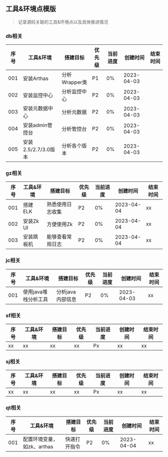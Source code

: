 ## 工具&环境点模版
> 记录源码关联的工具&环境点以及具体推进情况

### db相关
| 序号  | 工具&环境           | 搭建目标       | 优先级 | 当前进度 | 创建时间       | 结束时间 |
|-----|-----------------|------------|-----|------|------------|------|
| 001 | 安装Arthas        | 分析Wrapper类 | P1  | 0%   | 2023-04-03 |      |
| 002 | 安装监控中心          | 分析监控中心     | P2  | 0%   | 2023-04-03 |      |
| 003 | 安装元数据中心         | 分析元数据      | P2  | 0%   | 2023-04-03 |      |
| 004 | 安装admin管控台      | 分析管控台      | P2  | 0%   | 2023-04-03 |      |
| 005 | 安装2.5/2.7/3.0版本 | 分析各个版本     | P2  | 0%   | 2023-04-03 |      |

### gz相关
| 序号  | 工具&环境   | 搭建目标     | 优先级 | 当前进度 | 创建时间       | 结束时间 |
|-----|---------|----------|-----|------|------------|------|
| 001 | 搭建ELK   | 熟悉使用日志收集 | P2  | 0%   | 2023-04-04 | xx   |
| 002 | 安装Zk UI | 方便使用Zk   | P2  | 0%   | 2023-04-04 | xx   |
| 003 | 安装跳板机   | 能够查看常规日志 | P2  | 0%   | 2023-04-04 | xx   |


### jc相关
| 序号  | 工具&环境        | 搭建目标       | 优先级 | 当前进度 | 创建时间       | 结束时间 |
|-----|--------------|------------|-----|------|------------|------|
| 001 | 使用java堆栈分析工具 | 分析java内部信息 | P2  | 0%   | 2023-04-03 | xx   |

### sf相关
| 序号  | 工具&环境 | 搭建目标 | 优先级 | 当前进度 | 创建时间 | 结束时间 |
|-----|-------|------|-----|------|------|------|
| xx  | xx    | xx   | xx  | Px   | xx   | xx   |

### sj相关
| 序号  | 工具&环境 | 搭建目标 | 优先级 | 当前进度 | 创建时间 | 结束时间 |
|-----|-------|------|-----|------|------|------|
| xx  | xx    | xx   | xx  | Px   | xx   | xx   |

### qt相关
| 序号  | 工具&环境             | 搭建目标   | 优先级 | 当前进度 | 创建时间       | 结束时间 |
|-----|-------------------|--------|-----|------|------------|------|
| 001 | 配置环境变量，如zk、arthas | 快速打开指令 | P2  | 0%   | 2023-04-04 | xx   |